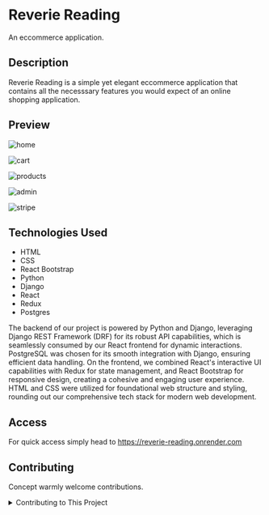 # Reverie Reading
An eccommerce application.

## Description
Reverie Reading is a simple yet elegant eccommerce application that contains all the necesssary features you would expect of an online shopping application.


## Preview
![home](https://github.com/brandonoregan/reverie/assets/100802480/d209aa1d-5c80-4e6e-a83c-8a8859639a15)

![cart](https://github.com/brandonoregan/reverie/assets/100802480/0dbdeb7f-a68f-4248-af98-e921b72a8b3b)

![products](https://github.com/brandonoregan/reverie/assets/100802480/feeb3ec4-07b6-47e1-9a01-63392608a8a3)

![admin](https://github.com/brandonoregan/reverie/assets/100802480/d36620ea-eb0a-449a-9da8-02b9722ba93b)

![stripe](https://github.com/brandonoregan/reverie/assets/100802480/d63a26cf-6f28-443f-a715-b61f3dffc536)

## Technologies Used

- HTML
- CSS
- React Bootstrap
- Python
- Django
- React
- Redux
- Postgres

The backend of our project is powered by Python and Django, leveraging Django REST Framework (DRF) for its robust API capabilities, which is seamlessly consumed by our React frontend for dynamic interactions. PostgreSQL was chosen for its smooth integration with Django, ensuring efficient data handling. On the frontend, we combined React's interactive UI capabilities with Redux for state management, and React Bootstrap for responsive design, creating a cohesive and engaging user experience. HTML and CSS were utilized for foundational web structure and styling, rounding out our comprehensive tech stack for modern web development.


## Access
For quick access simply head to https://reverie-reading.onrender.com


## Contributing
Concept warmly welcome contributions. 

<details>
  
  <summary>Contributing to This Project</summary>
  
  - Fork the Repository:
    - Start by forking the original repository on GitHub. This creates a copy of the project under your GitHub account.
  
  - Clone the Forked Repository:
    - Clone the forked repository to your local machine using git clone [URL of your forked repo].
  
  - Create a Virtual Environment:
    - Set up a virtual environment (if needed) to manage dependencies. Use tools like virtualenv or venv and activate it.
  
  - Install Dependencies:
    - Install project dependencies listed in the requirements.txt file using pip install -r requirements.txt.
  
  - Make Changes:
    - Make the desired changes or additions to the project's codebase or documentation.
  
  - Test Changes:
    - Ensure your changes work as intended and haven't introduced errors. Run tests or perform manual checks, if applicable.
  
  - Commit Changes:
    - Stage and commit your changes using Git (git add . and git commit -m "Your commit message").
  
  - Push Changes:
    - Push your changes to your forked repository on GitHub (git push origin master or your branch name).
  
  - Create a Pull Request (PR):
    - Go to your forked repository on GitHub, and from there, create a pull request. Explain your changes, their purpose, and any relevant details.
  
  - Reference Issues (if applicable):
    - If your changes address specific issues or feature requests, reference them in the pull request description using #issue-number.
  
  - Engage in Discussion:
    - Be responsive to comments or feedback on your pull request. Engage in discussions, make necessary changes based on feedback, and ensure your code meets the project's guidelines.

  
  - Review and Merge:
    - Project maintainers will review your pull request. If your changes are accepted, they'll be merged into the original repository.
  
</details>
